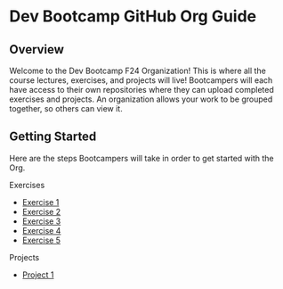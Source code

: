 # Dev Bootcamp GitHub Org Guide

## Overview
Welcome to the Dev Bootcamp F24 Organization! This is where all the course lectures, exercises, and projects will live! Bootcampers will each have access to their own repositories where they can upload completed exercises and projects. An organization allows your work to be grouped together, so others can view it. 

## Getting Started
Here are the steps Bootcampers will take in order to get started with the Org. 

Exercises
- [Exercise 1](https://github.com/BoG-Dev-Bootcamp-F24/exercises/tree/main/exercise-1)
- [Exercise 2](https://github.com/BoG-Dev-Bootcamp-F24/exercises/tree/main/exercise-2)
- [Exercise 3](https://github.com/BoG-Dev-Bootcamp-F24/exercises/tree/main/exercise-3)
- [Exercise 4](https://github.com/BoG-Dev-Bootcamp-F24/exercises/tree/main/exercise-4)
- [Exercise 5](https://github.com/BoG-Dev-Bootcamp-F24/exercises/tree/main/exercise-5)

Projects
- [Project 1](https://github.com/BoG-Dev-Bootcamp-F24/project1)

